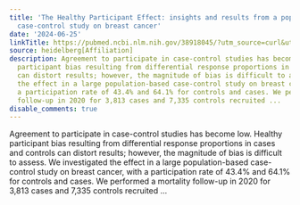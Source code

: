 ```yaml
---
title: 'The Healthy Participant Effect: insights and results from a population-based
  case-control study on breast cancer'
date: '2024-06-25'
linkTitle: https://pubmed.ncbi.nlm.nih.gov/38918045/?utm_source=curl&utm_medium=rss&utm_campaign=pubmed-2&utm_content=1FakS-2QOkCT8HsMOQP1bCRQ4YzyumYOmxmF0moLsQ3dFB1E9V&fc=20220326224207&ff=20240626181739&v=2.18.0.post9+e462414
source: heidelberg[Affiliation]
description: Agreement to participate in case-control studies has become low. Healthy
  participant bias resulting from differential response proportions in cases and controls
  can distort results; however, the magnitude of bias is difficult to assess. We investigated
  the effect in a large population-based case-control study on breast cancer, with
  a participation rate of 43.4% and 64.1% for controls and cases. We performed a mortality
  follow-up in 2020 for 3,813 cases and 7,335 controls recruited ...
disable_comments: true
---
```

Agreement to participate in case-control studies has become low. Healthy participant bias resulting from differential response proportions in cases and controls can distort results; however, the magnitude of bias is difficult to assess. We investigated the effect in a large population-based case-control study on breast cancer, with a participation rate of 43.4% and 64.1% for controls and cases. We performed a mortality follow-up in 2020 for 3,813 cases and 7,335 controls recruited ...